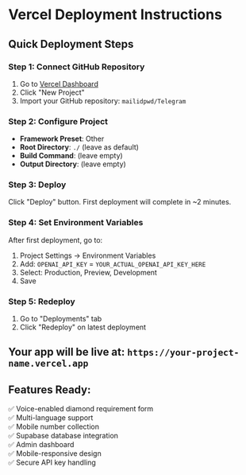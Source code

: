# Vercel Deployment Instructions

## Quick Deployment Steps

### Step 1: Connect GitHub Repository
1. Go to [Vercel Dashboard](https://vercel.com/dashboard)
2. Click "New Project"
3. Import your GitHub repository: `mailidpwd/Telegram`

### Step 2: Configure Project
- **Framework Preset**: Other
- **Root Directory**: `./` (leave as default)
- **Build Command**: (leave empty)
- **Output Directory**: (leave empty)

### Step 3: Deploy
Click "Deploy" button. First deployment will complete in ~2 minutes.

### Step 4: Set Environment Variables
After first deployment, go to:
1. Project Settings → Environment Variables
2. Add: `OPENAI_API_KEY` = `YOUR_ACTUAL_OPENAI_API_KEY_HERE`
3. Select: Production, Preview, Development
4. Save

### Step 5: Redeploy
1. Go to "Deployments" tab
2. Click "Redeploy" on latest deployment

## Your app will be live at: `https://your-project-name.vercel.app`

## Features Ready:
✅ Voice-enabled diamond requirement form  
✅ Multi-language support  
✅ Mobile number collection  
✅ Supabase database integration  
✅ Admin dashboard  
✅ Mobile-responsive design  
✅ Secure API key handling  